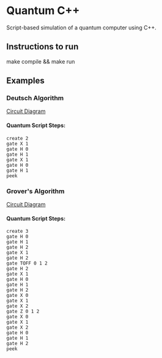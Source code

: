 # Quantum C++
Script-based simulation of a quantum computer using C++.

## Instructions to run
make compile && make run

## Examples
### Deutsch Algorithm
[Circuit Diagram](https://qui.science.unimelb.edu.au/circuits/6483f94e06a5b100126eaf5a)
#### Quantum Script Steps:
```
create 2
gate X 1
gate H 0
gate H 1
gate X 1
gate H 0
gate H 1
peek
```
### Grover's Algorithm
[Circuit Diagram](https://qui.science.unimelb.edu.au/circuits/64262ff1d5f05000545920b2)
#### Quantum Script Steps:
```
create 3
gate H 0
gate H 1
gate H 2
gate X 1
gate H 2
gate TOFF 0 1 2
gate H 2
gate X 1
gate H 0
gate H 1
gate H 2
gate X 0
gate X 1
gate X 2
gate Z 0 1 2
gate X 0
gate X 1
gate X 2
gate H 0
gate H 1
gate H 2
peek
```
